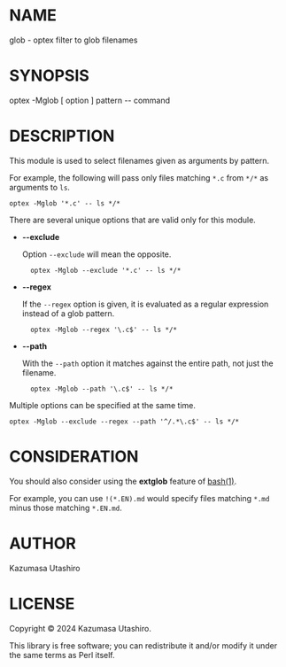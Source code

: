 
# NAME

glob - optex filter to glob filenames

# SYNOPSIS

optex -Mglob \[ option \] pattern -- command

# DESCRIPTION

This module is used to select filenames given as arguments by pattern.

For example, the following will pass only files matching `*.c` from
`*/*` as arguments to `ls`.

    optex -Mglob '*.c' -- ls */*

There are several unique options that are valid only for this module.

- **--exclude**

    Option `--exclude` will mean the opposite.

        optex -Mglob --exclude '*.c' -- ls */*

- **--regex**

    If the `--regex` option is given, it is evaluated as a regular
    expression instead of a glob pattern.

        optex -Mglob --regex '\.c$' -- ls */*

- **--path**

    With the `--path` option it matches against the entire path, not just
    the filename.

        optex -Mglob --path '\.c$' -- ls */*

Multiple options can be specified at the same time.

    optex -Mglob --exclude --regex --path '^/.*\.c$' -- ls */*

# CONSIDERATION

You should also consider using the **extglob** feature of [bash(1)](http://man.he.net/man1/bash).

For example, you can use `!(*.EN).md` would specify files matching
`*.md` minus those matching `*.EN.md`.

# AUTHOR

Kazumasa Utashiro

# LICENSE

Copyright ©︎ 2024 Kazumasa Utashiro.

This library is free software; you can redistribute it and/or modify
it under the same terms as Perl itself.
